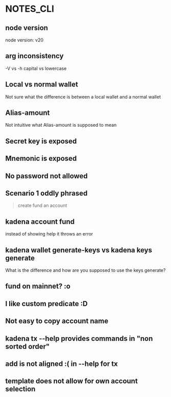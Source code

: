 # NOTES_CLI

## node version

node version: v20

## arg inconsistency

-V vs -h capital vs lowercase

## Local vs normal wallet

Not sure what the difference is between a local wallet and a normal wallet

## Alias-amount

Not intuitive what Alias-amount is supposed to mean

## Secret key is exposed

## Mnemonic is exposed

## No password not allowed

## Scenario 1 oddly phrased

> create fund an account

## kadena account fund

instead of showing help it throws an error

## kadena wallet generate-keys vs kadena keys generate

What is the difference and how are you supposed to use the keys generate?

## fund on mainnet? :o

## I like custom predicate :D

## Not easy to copy account name

## kadena tx --help provides commands in "non sorted order"

## add is not aligned :( in --help for tx

## template does not allow for own account selection
